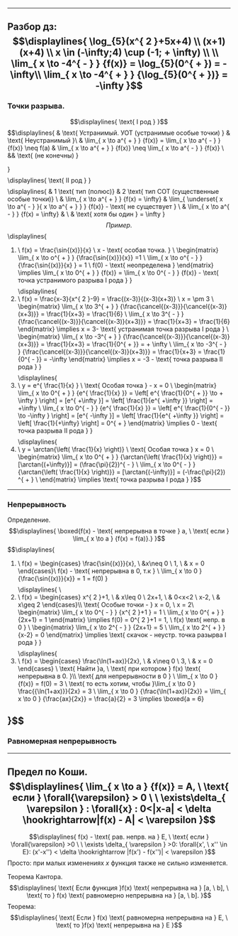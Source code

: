 
---
Разбор дз:
$$\displaylines{
\log_{5}(x^{ 2 }+5x+4) \\
(x+1)(x+4) \\
x \in (-\infty;4) \cup (-1; + \infty) \\
\\
\lim_{ x \to -4^{ - } } {f(x)} = \log_{5}(0^{ + }) = -\infty\\
\lim_{ x \to -4^{ + } } {\log_{5}(0^{ + })} = -\infty
}$$
---
### Точки разрыва.

$$\displaylines{
\text{ I род }
}$$
$$\displaylines{
& \text{ Устранимый. УОТ (устранимые особые точки) } & \text{ Неустранимый }\\
& \lim_{ x \to a^{ + } } {f(x)} = \lim_{ x \to a^{ - } } {f(x)} \neq f(a) & \lim_{ x \to a^{ + } } {f(x)} \neq  \lim_{ x \to a^{ - } } {f(x)} \\
&& \text{ (не конечны) }

}$$
$$\displaylines{
\text{ II род }
}$$
$$\displaylines{ 
& 1 \text{ тип (полюс)} & 2 \text{ тип СОТ (существенные особые точки)} \\
& \lim_{ x \to a^{ + } } {f(x) = \infty} & \lim_{ \underset{ x \to a^{ - } }{ x \to a^{ + } } } {f(x)} - \text{ не существует } \\
& \lim_{ x \to a^{ - } } {f(x) = \infty} & \\
& \text{ хотя бы один } = \infty
}$$
Пример.
$$\displaylines{
1) \ f(x) = \frac{\sin{(x)}}{x} \\
x - \text{ особая точка. } \\
\begin{matrix}
\lim_{ x \to o^{ + } } {\frac{\sin{(x)}}{x}} =1 \\
\lim_{ x \to o^{ - } } {\frac{\sin{(x)}}{x} } = 1 \\
f(0) - \text{ неопределена }
\end{matrix} \implies  \lim_{ x \to 0^{ + } } {f(x)} = \lim_{ x \to 0^{ - } } {f(x)} - \text{ точка устранимого разрыва I рода }
}$$
$$\displaylines{
2) \ f(x) = \frac{x-3}{x^{ 2 }-9} = \frac{(x-3)}{(x-3)(x+3)} \\
x = \pm 3 \\
\begin{matrix}
\lim_{ x \to 3^{ + } } {\frac{\cancel{(x-3)}}{\cancel{(x-3)}(x+3)}} = \frac{1}{x+3} = \frac{1}{6} \\
\lim_{ x \to 3^{ - } } {\frac{\cancel{(x-3)}}{\cancel{(x-3)}(x+3)}} = \frac{1}{x+3} = \frac{1}{6}
\end{matrix} \implies  x = 3- \text{ устранимая точка разрыва I рода } \\
\begin{matrix}
\lim_{ x \to -3^{ + } } {\frac{\cancel{(x-3)}}{\cancel{(x-3)}(x+3)}} = \frac{1}{x+3} = \frac{1}{0^{ + }} = + \infty \\
\lim_{ x \to -3^{ - } } {\frac{\cancel{(x-3)}}{\cancel{(x-3)}(x+3)}} = \frac{1}{x+3} = \frac{1}{0^{ - }} = -\infty
\end{matrix} \implies x = -3 - \text{ точка разрыва II рода }
}$$
$$\displaylines{
3) \ y = e^{ \frac{1}{x}  } \\
\text{ Особая точка } - x = 0 \\
\begin{matrix}
\lim_{ x \to 0^{ + } } {e^{ \frac{1}{x}  }} = \left[ e^{ \frac{1}{0^{ + }} \to  + \infty } \right] = [e^{ +\infty }] = \left[ \frac{1}{e^{ +\infty }} \right] = +\infty \\
\lim_{ x \to 0^{ - } } {e^{ \frac{1}{x}  }} = \left[ e^{ \frac{1}{0^{ - }} \to  -\infty } \right] = [e^{ -\infty }] = \left[ \frac{1}{e^{ +\infty }} \right] = \left[ \frac{1}{+\infty} \right] = 0^{ + }
\end{matrix} \implies  0 - \text{ точка разрыва II рода }
}$$
$$\displaylines{
4)  \ y = \arctan{\left( \frac{1}{x} \right)} \\
\text{ Особая точка } x = 0 \\
\begin{matrix}
\lim_{ x \to 0^{ + } } {\arctan{\left( \frac{1}{x} \right)}} = [\arctan{(+\infty)}] = (\frac{\pi}{2})^{ - } \\ 
\lim_{ x \to 0^{ - } } {\arctan{\left( \frac{1}{x} \right)}} = [\arctan{(-\infty)}] = (-\frac{\pi}{2}) ^{ + } \\
\end{matrix} \implies  \text{ точка разрыва I рода }
}$$
---
### Непрерывность
Определение.
$$\displaylines{
\boxed{f(x) - \text{ непрерывна в точке } a, \  \text{ если } \lim_{ x \to a } {f(x) = f(a)}.}
}$$$$\displaylines{
1) \ f(x) = \begin{cases}
\frac{\sin{(x)}}{x}, \  &x\neq 0 \\
1, \ & x = 0
\end{cases}\\
f(x) - \text{ непрерывна в 0, т.к } \\
\lim_{ x \to 0 } {\frac{\sin{(x)}}{x}} = 1 = f(0)
}$$
$$\displaylines{
\\
2) \ f(x) = \begin{cases}
x^{ 2 }+1, \ & x\leq 0 \\
2x+1, \ & 0<x<2 \\
x-2, \  & x\geq 2 
\end{cases}\\\\
\text{ Особые точки -  } x = 0, \  x = 2\\
\begin{matrix}
\lim_{ x \to 0^{ - } } {x^{ 2 }+1 } = 1 \\
\lim_{ x \to 0^{ + } } {2x+1} = 1
\end{matrix} \implies  f(0) = 0^{ 2 }+1 = 1, \  f(x) \text{ непр. в 0 } \\
\begin{matrix}
\lim_{ x \to 2^{ - } } {2x+1} = 5  \\
\lim_{ x \to 2^{ + } } {x-2} = 0
\end{matrix} \implies  \text{ скачок - неустр. точка разырва I рода }
}$$
$$\displaylines{
3) \ f(x) = \begin{cases}
\frac{\ln(1+ax)}{2x}, \   &  x\neq 0 \\
3, \  & x = 0
\end{cases} \\
\text{ Найти  }a, \  \text{ при котором } f(x) \text{ непрерывна в 0. }\\\\
\text{ для непрерывности в 0 } \\
\lim_{ x \to 0 } {f(x)} = f(0) = 3 \\
\text{ то есть хотим, чтобы }\lim_{ x \to 0 } \frac{{\ln(1+ax)}}{2x} = 3 \\
\lim_{ x \to 0 } {\frac{\ln(1+ax)}{2x}} = \lim_{ x \to 0 } {\frac{ax}{2x}} = \frac{a}{2} = 3 \implies \boxed{a = 6}

}$$
---
### Равномерная непрерывность
---
Предел по Коши.
$$\displaylines{
\lim_{ x \to a } {f(x)} = A, \  \text{ если } \forall{\varepsilon} > 0 \ \ \exists\delta_{ \varepsilon } : \forall{x} : 0<|x-a| < \delta \hookrightarrow|f(x) - A| < \varepsilon
}$$
---

$$\displaylines{
f(x) - \text{ рав. непрв. на } E, \  \text{ если } \forall{\varepsilon} >0 \ \  \exists \delta_{ \varepsilon } >0: \forall{x', \ x'' \in E}: (x'-x'') < \delta \hookrightarrow |f(x') - f(x'')| < \varepsilon
}$$
Просто: при малых изменениях ${x}$ функция также не сильно изменяется. 

Теорема Кантора.
$$\displaylines{
\text{ Если функция }f(x) \text{ непрерывна на } [a, \ b], \  \text{ то  } f(x) \text{ равномерно непрерывна на } [a, \ b].
}$$
Теорема:
$$\displaylines{
\text{ Если } f(x) \text{ равномерна непрерывна на } E, \ \text{ то  }f(x) \text{ непрерывна на  } E
}$$
